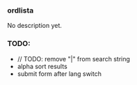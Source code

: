 ### ordlista

No description yet.


### TODO:
- // TODO: remove "|" from search string
- alpha sort results
- submit form after lang switch